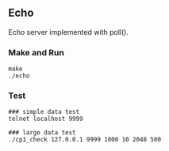 ## Echo

Echo server implemented with poll().

### Make and Run
```
make
./echo
```

### Test
```
### simple data test
telnet localhost 9999

### large data test
./cp1_check 127.0.0.1 9999 1000 10 2048 500

```

